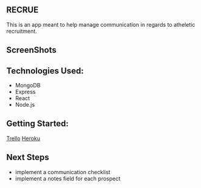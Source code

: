 
## RECRUE

This is an app meant to help manage communication in regards to atheletic recruitment. 

## ScreenShots


## Technologies Used:

- MongoDB
- Express
- React
- Node.js

## Getting Started:

[Trello](https://trello.com/b/WUnLVBAh/recrue)
[Heroku](https://www.google.com)


## Next Steps
- implement a communication checklist
- implement a notes field for each prospect


